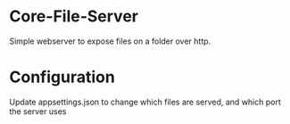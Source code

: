 # Core-File-Server
Simple webserver to expose files on a folder over http.

# Configuration
Update appsettings.json to change which files are served, and which port the server uses
